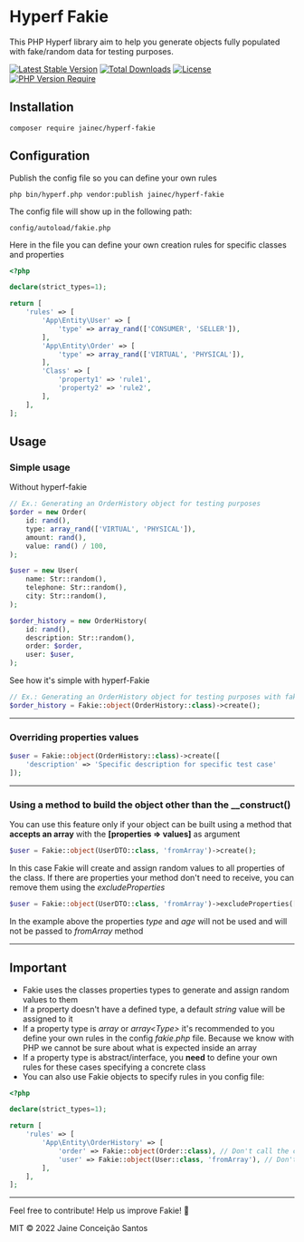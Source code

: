# Hyperf Fakie

This PHP Hyperf library aim to help you generate objects fully populated with fake/random data for testing purposes.

[![Latest Stable Version](http://poser.pugx.org/jainec/hyperf-fakie/v)](https://packagist.org/packages/jainec/hyperf-fakie) 
[![Total Downloads](http://poser.pugx.org/jainec/hyperf-fakie/downloads)](https://packagist.org/packages/jainec/hyperf-fakie)
[![License](http://poser.pugx.org/jainec/hyperf-fakie/license)](https://packagist.org/packages/jainec/hyperf-fakie) 
[![PHP Version Require](http://poser.pugx.org/jainec/hyperf-fakie/require/php)](https://packagist.org/packages/jainec/hyperf-fakie)

## Installation

```shell
composer require jainec/hyperf-fakie
```

## Configuration
Publish the config file so you can define your own rules

```shell
php bin/hyperf.php vendor:publish jainec/hyperf-fakie
```
The config file will show up in the following path:
```shell
config/autoload/fakie.php
```
Here in the file you can define your own creation rules for specific classes and properties
```PHP
<?php

declare(strict_types=1);

return [
    'rules' => [
        'App\Entity\User' => [
            'type' => array_rand(['CONSUMER', 'SELLER']),
        ],
        'App\Entity\Order' => [
            'type' => array_rand(['VIRTUAL', 'PHYSICAL']),
        ],
        'Class' => [
            'property1' => 'rule1',
            'property2' => 'rule2',
        ],
    ],
];

```

## Usage

### Simple usage
Without hyperf-fakie
```php
// Ex.: Generating an OrderHistory object for testing purposes
$order = new Order(
    id: rand(),
    type: array_rand(['VIRTUAL', 'PHYSICAL']),
    amount: rand(),
    value: rand() / 100,
);

$user = new User(
    name: Str::random(),
    telephone: Str::random(),
    city: Str::random(),
);

$order_history = new OrderHistory(
    id: rand(),
    description: Str::random(),
    order: $order,
    user: $user,
);
```

See how it's simple with hyperf-Fakie
```php
// Ex.: Generating an OrderHistory object for testing purposes with fakie
$order_history = Fakie::object(OrderHistory::class)->create();
```
<hr/>

### Overriding properties values
```php
$user = Fakie::object(OrderHistory::class)->create([
    'description' => 'Specific description for specific test case'
]);
```

<hr/>

### Using a method to build the object other than the __construct()
You can use this feature only if your object can be built using a method that **accepts an array** with the **[properties => values]** as argument 
```php
$user = Fakie::object(UserDTO::class, 'fromArray')->create();
```
In this case Fakie will create and assign random values to all properties of the class. If there are properties your method don't need to receive, you can remove them using the *excludeProperties*

```php
$user = Fakie::object(UserDTO::class, 'fromArray')->excludeProperties(['type', 'age'])->create();
```

In the example above the properties *type* and *age* will not be used and will not be passed to *fromArray* method 

<hr />

## Important

- Fakie uses the classes properties types to generate and assign random values to them
- If a property doesn't have a defined type, a default *string* value will be assigned to it
- If a property type is *array* or *array<*Type*>* it's recommended to you define your own rules in the config *fakie.php* file. Because we know with PHP we cannot be sure about what is expected inside an array
- If a property type is abstract/interface, you **need** to define your own rules for these cases specifying a concrete class
- You can also use Fakie objects to specify rules in you config file:
```php
<?php

declare(strict_types=1);

return [
    'rules' => [
        'App\Entity\OrderHistory' => [
            'order' => Fakie::object(Order::class), // Don't call the create() method here
            'user' => Fakie::object(User::class, 'fromArray'), // Don't call the create() method here
        ],
    ],
];
```
<hr />

Feel free to contribute! Help us improve Fakie! 🎉

MIT © 2022 Jaine Conceição Santos

